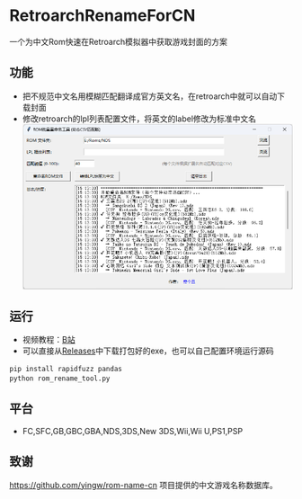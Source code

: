 # RetroarchRenameForCN
一个为中文Rom快速在Retroarch模拟器中获取游戏封面的方案

## 功能
- 把不规范中文名用模糊匹配翻译成官方英文名，在retroarch中就可以自动下载封面
- 修改retroarch的lpl列表配置文件，将英文的label修改为标准中文名
![Screenshot](Screenshot.png)

## 运行
- 视频教程：[B站](https://www.bilibili.com/video/BV1oXWxzLEGi)
- 可以直接从[Releases](https://github.com/busiyg/RetroarchRenameForCN/releases)中下载打包好的exe，也可以自己配置环境运行源码
```bash
pip install rapidfuzz pandas
python rom_rename_tool.py
```

## 平台
- FC,SFC,GB,GBC,GBA,NDS,3DS,New 3DS,Wii,Wii U,PS1,PSP

## 致谢
https://github.com/yingw/rom-name-cn 项目提供的中文游戏名称数据库。

